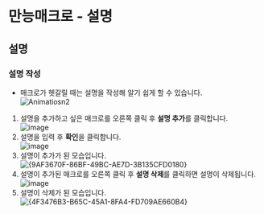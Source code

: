 # 만능매크로 - 설명 <br>

## 설명 <br>
### 설명 작성 <br>
- 매크로가 헷갈릴 때는 설명을 작성해 알기 쉽게 할 수 있습니다. <br>
![Animatiosn2](https://github.com/user-attachments/assets/e782cde7-0f3d-4301-a2d6-eb7e36e12561) <br>
1. 설명을 추가하고 싶은 매크로를 오른쪽 클릭 후 **설명 추가**를 클릭합니다. <br>
![image](https://github.com/user-attachments/assets/0e0289ae-66ee-403c-a595-80eb168ce8ee) <br>
2. 설명을 입력 후 **확인**을 클릭합니다. <br>
![image](https://github.com/user-attachments/assets/68298993-89eb-43f9-8dd9-eb306722b0ef) <br>
3. 설명이 추가가 된 모습입니다. <br>
![{9AF3670F-86BF-49BC-AE7D-3B135CFD0180}](https://github.com/user-attachments/assets/4e47c2b3-0e6a-43ef-86e4-030b32d21d7c) <br>
4. 설명이 추가된 매크로를 오른쪽 클릭 후 **설명 삭제**를 클릭하면 설명이 삭제됩니다. <br>
![image](https://github.com/user-attachments/assets/3086c0ec-7525-4f65-9511-bbb455539c89) <br>
5. 설명이 삭제가 된 모습입니다. <br>
![{4F3476B3-B65C-45A1-8FA4-FD709AE660B4}](https://github.com/user-attachments/assets/274e4bad-8984-4fe9-ae10-7c6b67f26e12) <br>
